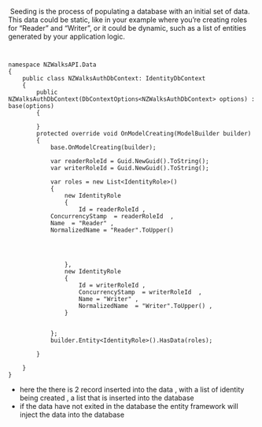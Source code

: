  Seeding is the process of populating a database with an initial set of data. This data could be static, like in your example where you’re creating roles for “Reader” and “Writer”, or it could be dynamic, such as a list of entities generated by your application logic. 


```


namespace NZWalksAPI.Data
{
    public class NZWalksAuthDbContext: IdentityDbContext  
    {
        public  NZWalksAuthDbContext(DbContextOptions<NZWalksAuthDbContext> options) : base(options)
        {

        }
        protected override void OnModelCreating(ModelBuilder builder)
        {
            base.OnModelCreating(builder);

            var readerRoleId = Guid.NewGuid().ToString();
            var writerRoleId = Guid.NewGuid().ToString();

            var roles = new List<IdentityRole>()
            {
                new IdentityRole
                {
                    Id = readerRoleId ,
            ConcurrencyStamp  = readerRoleId  ,
            Name  = "Reader" ,
            NormalizedName = "Reader".ToUpper()




                },
                new IdentityRole
                {
                    Id = writerRoleId ,
                    ConcurrencyStamp  = writerRoleId  ,
                    Name = "Writer" ,
                    NormalizedName  = "Writer".ToUpper() ,
                }
              

            };
            builder.Entity<IdentityRole>().HasData(roles);

        }

    }
}

```
- here the there is 2 record inserted into the data , with a list of identity being created , a list that is inserted into the database  
- if the data have not exited in the database the entity framework will inject the data into the database 
